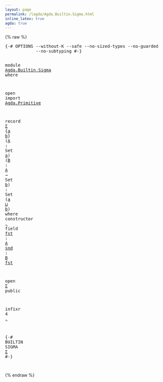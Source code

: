```yaml
---
layout: page
permalink: /lagda/Agda.Builtin.Sigma.html
inline_latex: true
agda: true
---
```

<body>
{% raw %}
<pre class="Agda">
<a id="1" class="Symbol">{-#</a> <a id="5" class="Keyword">OPTIONS</a> <a id="13" class="Pragma">--without-K</a> <a id="25" class="Pragma">--safe</a> <a id="32" class="Pragma">--no-sized-types</a> <a id="49" class="Pragma">--no-guardedness</a>
            <a id="78" class="Pragma">--no-subtyping</a> <a id="93" class="Symbol">#-}</a>

<a id="98" class="Keyword">module</a> <a id="105" href="Agda.Builtin.Sigma.html" class="Module">Agda.Builtin.Sigma</a> <a id="124" class="Keyword">where</a>

<a id="131" class="Keyword">open</a> <a id="136" class="Keyword">import</a> <a id="143" href="Agda.Primitive.html" class="Module">Agda.Primitive</a>

<a id="159" class="Keyword">record</a> <a id="Σ"></a><a id="166" href="Agda.Builtin.Sigma.html#166" class="Record">Σ</a> <a id="168" class="Symbol">{</a><a id="169" href="Agda.Builtin.Sigma.html#169" class="Bound">a</a> <a id="171" href="Agda.Builtin.Sigma.html#171" class="Bound">b</a><a id="172" class="Symbol">}</a> <a id="174" class="Symbol">(</a><a id="175" href="Agda.Builtin.Sigma.html#175" class="Bound">A</a> <a id="177" class="Symbol">:</a> <a id="179" class="PrimitiveType">Set</a> <a id="183" href="Agda.Builtin.Sigma.html#169" class="Bound">a</a><a id="184" class="Symbol">)</a> <a id="186" class="Symbol">(</a><a id="187" href="Agda.Builtin.Sigma.html#187" class="Bound">B</a> <a id="189" class="Symbol">:</a> <a id="191" href="Agda.Builtin.Sigma.html#175" class="Bound">A</a> <a id="193" class="Symbol">→</a> <a id="195" class="PrimitiveType">Set</a> <a id="199" href="Agda.Builtin.Sigma.html#171" class="Bound">b</a><a id="200" class="Symbol">)</a> <a id="202" class="Symbol">:</a> <a id="204" class="PrimitiveType">Set</a> <a id="208" class="Symbol">(</a><a id="209" href="Agda.Builtin.Sigma.html#169" class="Bound">a</a> <a id="211" href="Agda.Primitive.html#636" class="Primitive Operator">⊔</a> <a id="213" href="Agda.Builtin.Sigma.html#171" class="Bound">b</a><a id="214" class="Symbol">)</a> <a id="216" class="Keyword">where</a>
  <a id="224" class="Keyword">constructor</a> <a id="_,_"></a><a id="236" href="Agda.Builtin.Sigma.html#236" class="InductiveConstructor Operator">_,_</a>
  <a id="242" class="Keyword">field</a>
    <a id="Σ.fst"></a><a id="252" href="Agda.Builtin.Sigma.html#252" class="Field">fst</a> <a id="256" class="Symbol">:</a> <a id="258" href="Agda.Builtin.Sigma.html#175" class="Bound">A</a>
    <a id="Σ.snd"></a><a id="264" href="Agda.Builtin.Sigma.html#264" class="Field">snd</a> <a id="268" class="Symbol">:</a> <a id="270" href="Agda.Builtin.Sigma.html#187" class="Bound">B</a> <a id="272" href="Agda.Builtin.Sigma.html#252" class="Field">fst</a>

<a id="277" class="Keyword">open</a> <a id="282" href="Agda.Builtin.Sigma.html#166" class="Module">Σ</a> <a id="284" class="Keyword">public</a>

<a id="292" class="Keyword">infixr</a> <a id="299" class="Number">4</a> <a id="301" href="Agda.Builtin.Sigma.html#236" class="InductiveConstructor Operator">_,_</a>

<a id="306" class="Symbol">{-#</a> <a id="310" class="Keyword">BUILTIN</a> <a id="318" class="Keyword">SIGMA</a> <a id="324" href="Agda.Builtin.Sigma.html#166" class="Record">Σ</a> <a id="326" class="Symbol">#-}</a>

</pre>
{% endraw %}
</body>